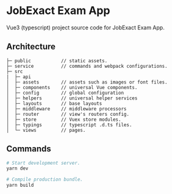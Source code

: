 # JobExact Exam App

Vue3 (typescript) project source code for JobExact Exam App.

## Architecture

```text
├─ public           // static assets.
├─ service          // commands and webpack configurations.
├─ src
|  ├─ api
│  ├─ assets        // assets such as images or font files.
│  ├─ components    // universal Vue components.
│  ├─ config        // global configuration
│  ├─ helpers       // universal helper services
│  ├─ layouts       // base layouts
│  ├─ middleware    // middleware processors
│  ├─ router        // view's routers config.
│  ├─ store         // Vuex store modules.
│  ├─ typings       // typescript .d.ts files.
│  └─ views         // pages.
```

## Commands

```bash
# Start development server.
yarn dev

# Compile production bundle.
yarn build
```
